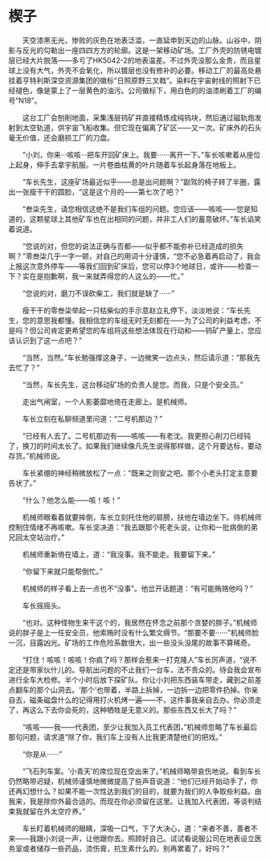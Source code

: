 # 楔子

&emsp;&emsp;天空漆黑无光，惨败的灰色在地表泛滥，一直延申到天边的山脉。山谷中，阴影与反光的勾勒出一座四四方方的轮廓。这是一架移动矿场。工厂外壳的防锈电镀层已经大片脱落——多亏了HK5042-2的地表温差。不过外壳没那么金贵，而且星球上没有大气，外壳不会氧化，所以镀层也没有修补的必要。移动工厂的最高处悬挂着亨特利斯深空资源集团的徽标“日照原野三叉戟”。染料在宇宙射线的照射下已经褪色，像是蒙上了一层黄色的油污。公司徽标下，用白色的的油漆刷着工厂的编号“N18”。

&emsp;&emsp;这台工厂会刨削地面，采集浅层钨矿并直接精炼成纯钨块，然后通过磁轨炮发射到太空轨道，供宇宙飞船收集。但它现在偏离了矿区——又一次。矿床外的石头毫无价值，还会磨损工厂的刀盘。

&emsp;&emsp;“小刘，你来···咳咳···把车开回矿床上。我要······离开一下。”车长咳嗽着从座位上起身，伸手去拿宇航服。一片卷曲枯黄的叶片随着车长起身落在地板上。

&emsp;&emsp;“车长先生，这座矿场最近似乎——总是出问题啊？”副驾的椅子转了半圈，露出一张瘦干干的圆脸，“这是这个月的——第七次了吧？”

&emsp;&emsp;“叁柒先生，请您相信这绝不是我们车组的问题。您应该——咳咳——您是知道的，这颗星球上其他矿车也在出相同的问题，并非工人们的蓄意破坏。”车长谄笑着说道。

&emsp;&emsp;“您说的对，但您的说法正确与否都——似乎都不能弥补已经造成的损失啊？”零叁柒几乎一字一顿，对自己的用词十分谨慎，“您不必急着再启动了，我会上报这次意外停车——等我们回到矿床后，您可以停3个地球日，或许——检查一下？实在是抱歉啊，我一来就弄得您的人这么的——忙。”

&emsp;&emsp;“您说的对，磨刀不误砍柴工，我们就是缺了······”

&emsp;&emsp;瘦干干的零叁柒举起一只枯柴似的手示意赵立礼停下，淡淡地说：“车长先生，您的意思我都懂。我相信您的车组无时无刻都在——为了公司的利益考虑，不是吗？但公司肯定更希望您的车组将这些想法体现在行动和——钨矿产量上，您应该认识到了这一点吧？”

&emsp;&emsp;“当然，当然。”车长勉强撑这身子，一边微笑一边点头，然后请示道：“那我先去忙了？”

&emsp;&emsp;“当然，车长先生，这台移动矿场的负责人是您。而我，只是个安全员。”

&emsp;&emsp;走出气闸室，一个人影萎靡地倚在走廊上。是机械师。

&emsp;&emsp;车长立刻在私聊频道里问道：“二号机那边？”

&emsp;&emsp;“已经有人去了。二号机那边有——咳咳——有老沈。我更担心削刀已经钝了，换刀的时间太长了。如果我们继续像凡先生说得那样做，这个月要达标，要动存货。”机械师说。

&emsp;&emsp;车长紧绷的神经稍微放松了一点：“既来之则安之吧。那个小老头打定主意要告状了。”

&emsp;&emsp;“什么？他怎么能——咳！咳！”

&emsp;&emsp;机械师眼看着就要摔倒，车长立刻托住他的肩膀，扶他在墙边坐下。待机械师控制住情绪不再咳嗽。车长坚决道：“我去跟那个死老头说，让你和一批病倒的弟兄回太空站治疗。”

&emsp;&emsp;机械师重新倚在墙上，道：“我没事。我不能走。我要留下来。”

&emsp;&emsp;“你留下来就只能帮倒忙。”

&emsp;&emsp;机械师的样子看上去一点也不“没事”。他岔开话题道：“有可能贿赂他吗？”

&emsp;&emsp;车长摇摇头。

&emsp;&emsp;“也对。这种怪物生来干这个的，我居然在怀念之前那个贪婪的胖子。”机械师说的胖子是上一任安全员，他索贿时没有什么繁文缛节。“那要不要······”机械师脸一沉，目露凶光。矿场的工作危险系数很大，出一些没头没尾的故事不算稀奇。

&emsp;&emsp;“打住！咳咳！咳咳！你疯了吗？那样会惹来一打克隆人”车长厉声道，“说不定还是带家伙什儿的。导航出问题的不止我们一台车，法不责众的。待会我会宣布进行全车大检修。半个小时后放下探矿队。你让小刘把东西装车带走，藏到之前差点翻车的那个山洞去。‘那个’也带着，半路上拆掉，一边拆一边把零件扔掉。你亲自去，磁条磁盘什么的记得用打火机烤一遍——不，这件事我亲自去办。你必须走了，再这么下去你会死的，这种牺牲是无意义的。那些东西又长大了吗？”

&emsp;&emsp;“咳咳——我——代表团，至少让我加入员工代表团，”机械师忽略了车长最后那句问题，请求道“除了你，我们车上没有人比我更清楚他们的把戏。”

&emsp;&emsp;“你是从······”

&emsp;&emsp;“飞石列车案。‘小青天’的席位现在空出来了。”机械师略带哀伤地说。看到车长仍然略带迟疑，机械师谨慎地微微提高了些声音说道：“他们已经开始动手了，你还再幻想什么？如果不能一次性达到我们的目的，就要为我们的人争取些利益。由我来，我是除你外最合适的。而现在你必须留在这里。让我加入代表团，等谈判结束我就留在外太空疗养。”

&emsp;&emsp;车长盯着机械师的眼睛，深吸一口气，下了大决心，道：“来者不善，善者不来——我跟小刘说一声，让他跟你去。照顾好自己。试试看说服公司在地表设立医务室或者储存一些药品，烫伤膏，抗生素什么的。别再累着了，好吗？”
